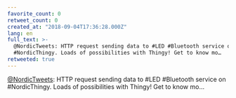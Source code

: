 ```yaml
---
favorite_count: 0
retweet_count: 0
created_at: "2018-09-04T17:36:28.000Z"
lang: en
full_text: >-
  @NordicTweets: HTTP request sending data to #LED #Bluetooth service on
  #NordicThingy. Loads of possibilities with Thingy! Get to know mo…
retweeted: true
---
```


[@NordicTweets](https://twitter.com/NordicTweets): HTTP request sending data to
#LED #Bluetooth service on #NordicThingy. Loads of possibilities with Thingy!
Get to know mo…
